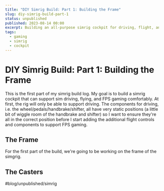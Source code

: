 ```yaml
---
title: "DIY Simrig Build: Part 1: Building the Frame"
slug: diy-simrig-build-part-1
status: unpublished
published: 2023-08-14 00:00
excerpt: Building an all-purpose simrig cockpit for driving, flight, and FPS
tags:
  - gaming
  - simrig
  - cockpit
---
```

# DIY Simrig Build: Part 1: Building the Frame

<!-- @todo intro explanation of what we're building, why, and what we hope to accomplish -->

This is the first part of my simrig build log. My goal is to build a simrig cockpit that can support sim driving, flying, and FPS gaming comfortably. At first, the rig will only be able to support driving. The components for driving, i.e. the wheel/pedals/handbrake/shifter, all have very static positions (a little bit of wiggle room of the handbrake and shifter) so I want to ensure they're all in the correct position before I start adding the additional flight controls and components to support FPS gaming.

## The Frame

For the first part of the build, we're going to be working on the frame of the simgrig.

<!-- @todo go over the frame, how it is to be the inner frame, the 3d model we're working from, how we want to eventually finish it once everything is in place, etc. go over the challenges for the monitor mounting. setting the engle and height of the wheel. -->

## The Casters

<!-- @todo just a quick section on the casters, why i like these particular ones even though they're very expensive and how i love them, why we want casters. pic of casters. -->

#blog/unpublished/simrig